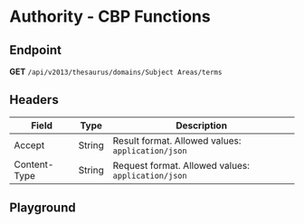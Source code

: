 <script setup>
import "../../../style.css"
import SwaggerUI from "../../../swagger/view/SwaggerUI.vue"
import swaggerJson from "../../../swagger/json/thesaurus.authority.cpb-functions.json";
</script>

# Authority - CBP Functions

## Endpoint

**GET** `/api/v2013/thesaurus/domains/Subject Areas/terms`

## Headers

| Field            | Type   | Description                    |
| ---------------- | ------ | ------------------------------ |
| Accept           | String | Result format. Allowed values: `application/json`  |
| Content-Type     | String | Request format. Allowed values: `application/json` |


## Playground

<SwaggerUI :swaggerJson="swaggerJson" />